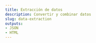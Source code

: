 ```yaml
---
title: Extracción de datos
description: Convertir y combinar datos
slug: data-extraction
outputs:
- JSON
- HTML
---
```




